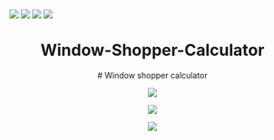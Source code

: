 

<img align="center" src="one.png">
<img align="center" src="two.png">
<img align="center" src="three.png">
<img align="center" src="one.png">


<h1 align="center"> Window-Shopper-Calculator </h1>
<p align="center"> # Window shopper calculator  </p>
<p align="center"> <img align="center" src="one.png"> </p>
<p align="center"> <img align="center" src="two.png"> </p>
<p align="center"> <img align="center" src="three.png"> </p>
